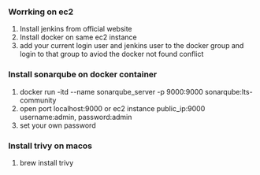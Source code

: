 ### Worrking on ec2 
1. Install jenkins from official website 
2. Install docker on same ec2 instance
3. add your current login user and jenkins user to the docker group and login to that group to aviod the docker not found conflict

### Install sonarqube on docker container 
1. docker run -itd --name sonarqube_server -p 9000:9000 sonarqube:lts-community
2. open port localhost:9000 or ec2 instance public_ip:9000 username:admin, password:admin
3. set your own password 

### Install trivy on macos
1. brew install trivy
    
